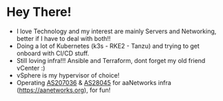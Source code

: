 # Hey There!

- I love Technology and my interest are mainly Servers and Networking, better if I have to deal with both!!
- Doing a lot of Kubernetes (k3s - RKE2 - Tanzu) and trying to get onboard with CI/CD stuff.
- Still loving infra!!! Ansible and Terraform, dont forget my old friend vCenter :)
- vSphere is my hypervisor of choice!
- Operating [AS207036](https://bgp.he.net/AS207036) & [AS28045](https://bgp.he.net/AS28045) for aaNetworks infra (https://aanetworks.org), for fun!
